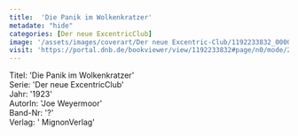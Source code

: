 ```yaml
---
title:  'Die Panik im Wolkenkratzer'
metadate: "hide"
categories: [Der neue ExcentricClub]
image: '/assets/images/coverart/Der neue Excentric-Club/1192233832_00000010.jpg'
visit: 'https://portal.dnb.de/bookviewer/view/1192233832#page/n0/mode/2up'
---
```

Titel: 'Die Panik im Wolkenkratzer' <br>
Serie: 'Der neue ExcentricClub' <br>
Jahr: '1923' <br>
AutorIn: 'Joe Weyermoor' <br>
Band-Nr: '?' <br>
Verlag: ' MignonVerlag'